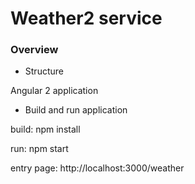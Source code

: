 # Weather2 service


### Overview
* Structure

Angular 2 application

* Build and run application

build: npm install

run: npm start

entry page: http://localhost:3000/weather
